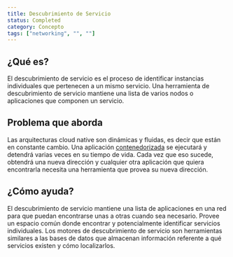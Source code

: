 ```yaml
---
title: Descubrimiento de Servicio
status: Completed
category: Concepto
tags: ["networking", "", ""]
---
```


## ¿Qué es?

El descubrimiento de servicio es el proceso de identificar instancias individuales que pertenecen a un mismo servicio.
Una herramienta de descubrimiento de servicio mantiene una lista de varios nodos o aplicaciones que componen un servicio.

## Problema que aborda

Las arquitecturas cloud native son dinámicas y fluidas, es decir que están en constante cambio.
Una aplicación [contenedorizada](/es/containerization/) se ejecutará y detendrá varias veces en su tiempo de vida.
Cada vez que eso sucede, obtendrá una nueva dirección y
cualquier otra aplicación que quiera encontrarla necesita una herramienta que provea su nueva dirección.

## ¿Cómo ayuda?

El descubrimiento de servicio mantiene una lista de aplicaciones en una red para que puedan encontrarse unas a otras cuando sea necesario.
Provee un espacio común donde encontrar y potencialmente identificar servicios individuales.
Los motores de descubrimiento de servicio son herramientas similares a las bases de datos que almacenan información referente a qué servicios existen y cómo localizarlos.